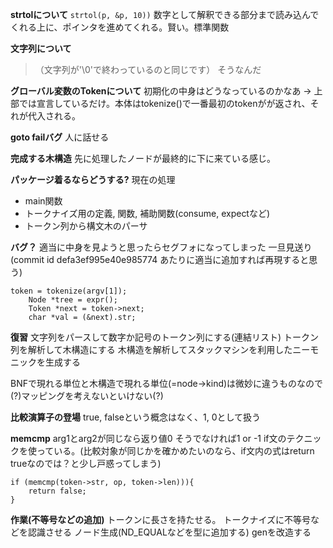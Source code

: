 **strtolについて**
`strtol(p, &p, 10))`
数字として解釈できる部分まで読み込んでくれる上に、ポインタを進めてくれる。賢い。標準関数

**文字列について**
>（文字列が'\0'で終わっているのと同じです）
そうなんだ

**グローバル変数のTokenについて**
初期化の中身はどうなっているのかなあ
-> 上部では宣言しているだけ。本体はtokenize()で一番最初のtokenがが返され、それが代入される。

**goto failバグ**
人に話せる

**完成する木構造**
先に処理したノードが最終的に下に来ている感じ。

**パッケージ着るならどうする?**
現在の処理
- main関数
- トークナイズ用の定義, 関数, 補助関数(consume, expectなど)
- トークン列から構文木のパーサ

**バグ？**
適当に中身を見ようと思ったらセグフォになってしまった 一旦見送り
(commit id defa3ef995e40e985774 あたりに適当に追加すれば再現すると思う)
```
token = tokenize(argv[1]);
    Node *tree = expr();
    Token *next = token->next;
    char *val = (&next).str;
```

**復習**
文字列をパースして数字か記号のトークン列にする(連結リスト)
トークン列を解析して木構造にする
木構造を解析してスタックマシンを利用したニーモニックを生成する

BNFで現れる単位と木構造で現れる単位(=node->kind)は微妙に違うものなので(?)マッピングを考えないといけない(?)

**比較演算子の登場**
true, falseという概念はなく、1, 0として扱う

**memcmp**
arg1とarg2が同じなら返り値0
そうでなければ1 or -1
if文のテクニックを使っている。(比較対象が同じかを確かめたいのなら、if文内の式はreturn trueなのでは？と少し戸惑ってしまう)
```
if (memcmp(token->str, op, token->len))){
    return false;
}
```

**作業(不等号などの追加)**
トークンに長さを持たせる。 
トークナイズに不等号などを認識させる
ノード生成(ND_EQUALなどを型に追加する)
genを改造する


